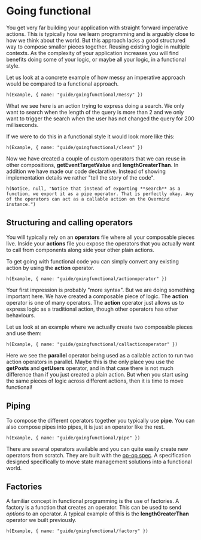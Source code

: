 # Going functional

You get very far building your application with straight forward imperative actions. This is typically how we learn programming and is arguably close to how we think about the world. But this approach lacks a good structured way to compose smaller pieces together. Reusing existing logic in multiple contexts. As the complexity of your application increases you will find benefits doing some of your logic, or maybe all your logic, in a functional style.

Let us look at a concrete example of how messy an imperative approach would be compared to a functional approach.

```marksy
h(Example, { name: "guide/goingfunctional/messy" })
```

What we see here is an action trying to express doing a search. We only want to search when the length of the query is more than 2 and we only want to trigger the search when the user has not changed the query for 200 milliseconds.

If we were to do this in a functional style it would look more like this:

```marksy
h(Example, { name: "guide/goingfunctional/clean" })
```

Now we have created a couple of custom operators that we can reuse in other compositions, **getEventTargetValue** and **lengthGreaterThan**. In addition we have made our code declarative. Instead of showing implementation details we rather "tell the story of the code". 

```marksy
h(Notice, null, "Notice that instead of exporting **search** as a function, we export it as a pipe operator. That is perfectly okay. Any of the operators can act as a callable action on the Overmind instance.")
```

## Structuring and calling operators

You will typically rely on an **operators** file where all your composable pieces live. Inside your **actions** file you expose the operators that you actually want to call from components along side your other plain actions.

To get going with functional code you can simply convert any existing action by using the **action** operator.

```marksy
h(Example, { name: "guide/goingfunctional/actionoperator" })
```

Your first impression is probably "more syntax". But we are doing something important here. We have created a composable piece of logic. The **action** operator is one of many operators. The **action** operator just allows us to express logic as a traditional action, though other operators has other behaviours.

Let us look at an example where we actually create two composable pieces and use them:

```marksy
h(Example, { name: "guide/goingfunctional/callactionoperator" })
```

Here we see the **parallel** operator being used as a callable action to run two action operators in parallel. Maybe this is the only place you use the **getPosts** and **getUsers** operator, and in that case there is not much difference than if you just created a plain action. But when you start using the same pieces of logic across different actions, then it is time to move functional!

## Piping


To compose the different operators together you typically use **pipe**. You can also compose pipes into pipes, it is just an operator like the rest.

```marksy
h(Example, { name: "guide/goingfunctional/pipe" })
```

There are several operators available and you can quite easily create new operators from scratch. They are built with the [op-op spec](https://github.com/christianalfoni/op-op-spec). A specification designed specifically to move state management solutions into a functional world.

## Factories

A familiar concept in functional programming is the use of factories. A factory is a function that creates an operator. This can be used to send *options* to an operator. A typical example of this is the **lengthGreaterThan** operator we built previously.

```marksy
h(Example, { name: "guide/goingfunctional/factory" })
```
